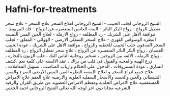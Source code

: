 # Hafni-for-treatments
الشيخ الروحاني لجلب الحبيب - الشيخ الروحاني لعلاج السحر  علاج السحر - علاج سحر تعطيل الزواج - زواج البكر البائر - البنت العانس المتعسره عن الزواج - فك المربوط - موافقة الاهل على الشريك - رد المطلقه - زواج الارمله - لعلاج العين المس اللمسه النظره الوسواس القهري - علاج السحر السفلي الارضي - الهوائي - المعلق - لجلب السحر المدفون جلب الحبيب للخطبه والزواج ، موافقة الاهل على الشريك ، عودة الحبيب الغضبان ، زواج البكر البائر المتعسره عن الزواج ، علاج سحر تعطيل الزواج ، رد المطلقه ، زواج الارمله ، الالفه بين الزوجين ، تسخير روحانية الناس اليك ، جلب الزبون بالتجاره ، زرع الهيبه والمحبه والقبول فى قلب من يراك ، عقد الالسنه على كلمة نعم  ،كشف السارق ، عودة المسروقات ، الدخول على الحكام وارباب المناصب ، تسهيل المعاملات ، علاج جميع انواع السحر و لعلاج اللمسه النظره العين المس الارضي الصرع والمس الشيطاني والعين والحسد والاسحار السفليه العلويه والارضيه علاج العقم علاج الامراض المستعصيه علاج الامراض الجلديه ومعظم الامراض العضويه عن طريق القران والرقيه الشرعيه مجانا دون اجر لوجه الله تعالى الشيخ الروحاني احمد الحفني
